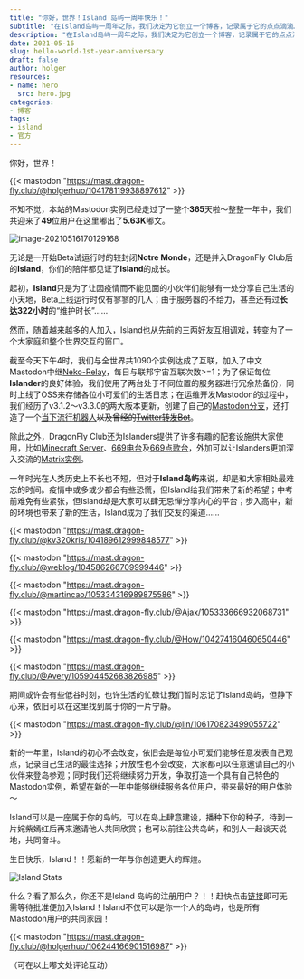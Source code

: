 ```yaml
---
title: "你好，世界！Island 岛屿一周年快乐！"
subtitle: "在Island岛屿一周年之际，我们决定为它创立一个博客，记录属于它的点点滴滴……"
description: "在Island岛屿一周年之际，我们决定为它创立一个博客，记录属于它的点点滴滴……"
date: 2021-05-16
slug: hello-world-1st-year-anniversary
draft: false
author: holger
resources:
- name: hero
  src: hero.jpg
categories:
- 博客
tags:
- island
- 官方
---
```


你好，世界！

{{< mastodon "https://mast.dragon-fly.club/@holgerhuo/104178119938897612" >}}

不知不觉，本站的Mastodon实例已经走过了一整个**365**天啦～整整一年中，我们共迎来了**49**位用户在这里嘟出了**5.63K**嘟文。

![image-20210516170129168](https://s1.ax1x.com/2022/05/03/OkcH61.png)

无论是一开始Beta试运行时的较封闭**Notre Monde**，还是并入DragonFly Club后的**Island**，你们的陪伴都见证了**Island**的成长。

起初，**Island**只是为了让因疫情而不能见面的小伙伴们能够有一处分享自己生活的小天地，Beta上线运行时仅有寥寥的几人；由于服务器的不给力，甚至还有过**长达322小时**的“维护时长”……

然而，随着越来越多的人加入，Island也从先前的三两好友互相调戏，转变为了一个大家庭和整个世界交互的窗口。

截至今天下午4时，我们与全世界共1090个实例达成了互联，加入了中文Mastodon中继[Neko-Relay](https://neko-relay.com/)，每日与联邦宇宙互联次数>=1；为了保证每位**Islander**的良好体验，我们使用了两台处于不同位置的服务器进行冗余热备份，同时上线了OSS来存储各位小可爱们的生活日志；在运维开发Mastodon的过程中，我们经历了v3.1.2～v3.3.0的两大版本更新，创建了自己的[Mastodon分支](https://github.com/HolgerHuo/mastodon/)，还打造了一个[当下流行机器人](https://github.com/HolgerHuo/mastodon-trending-bot)~~以及曾经的[Twitter转发Bot](http://github.com/HolgerHuo/any-tooter/)~~。

除此之外，DragonFly Club还为Islanders提供了许多有趣的配套设施供大家使用，比如[Minecraft Server](https://minecraft.dragon-fly.club/)、[669电台](https://radio.dragon-fly.club/)及[669点歌台](https://music.dragon-fly.club/)，外加可以让Islanders更加深入交流的[Matrix实例](https://hello.dragon-fly.club/)。

一年时光在人类历史上不长也不短，但对于**Island岛屿**来说，却是和大家相处最难忘的时间。疫情中或多或少都会有些恐慌，但Island给我们带来了新的希望；中考前难免有些紧张，但Island却是大家可以肆无忌惮分享内心的平台；步入高中，新的环境也带来了新的生活，Island成为了我们交友的渠道……

{{< mastodon "https://mast.dragon-fly.club/@kv320kris/104189612999848577" >}}

{{< mastodon "https://mast.dragon-fly.club/@weblog/104586266709999446" >}}

{{< mastodon "https://mast.dragon-fly.club/@martincao/105334316989875586" >}}

{{< mastodon "https://mast.dragon-fly.club/@Ajax/105333666932068731" >}}

{{< mastodon "https://mast.dragon-fly.club/@How/104274160460650446" >}}

{{< mastodon "https://mast.dragon-fly.club/@Avery/105904452683826985" >}}

期间或许会有些低谷时刻，也许生活的忙碌让我们暂时忘记了Island岛屿，但静下心来，依旧可以在这里找到属于你的一片宁静。

{{< mastodon "https://mast.dragon-fly.club/@lin/106170823499055722" >}}

新的一年里，Island的初心不会改变，依旧会是每位小可爱们能够任意发表自己观点，记录自己生活的最佳选择；开放性也不会改变，大家都可以任意邀请自己的小伙伴来登岛参观；同时我们还将继续努力开发，争取打造一个具有自己特色的Mastodon实例，希望在新的一年中能够继续服务各位用户，带来最好的用户体验～

Island可以是一座属于你的岛屿，可以在岛上肆意建设，播种下你的种子，待到一片姹紫嫣红后再来邀请他人共同欣赏；也可以前往公共岛屿，和别人一起谈天说地，共同奋斗。

生日快乐，Island！！愿新的一年与你创造更大的辉煌。

![Island Stats](https://s1.ax1x.com/2022/05/03/Okgppd.png)

什么？看了那么久，你还不是Island 岛屿的注册用户？！！赶快点击[链接](https://mast.dragon-fly.club/invite/ZyXjzWSe)即可无需等待批准便加入Island！Island不仅可以是你一个人的岛屿，也是所有Mastodon用户的共同家园！

{{< mastodon "https://mast.dragon-fly.club/@holgerhuo/106244166901516987" >}}

（可在以上嘟文处评论互动）

